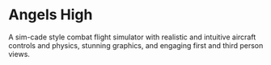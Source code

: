 # Angels High
 A sim-cade style combat flight simulator with realistic and intuitive aircraft controls and physics, stunning graphics, and engaging first and third person views.
